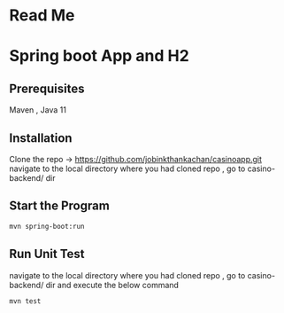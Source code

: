 # Read Me

# Spring boot App and H2

## Prerequisites

Maven , Java 11

## Installation

Clone the repo -> https://github.com/jobinkthankachan/casinoapp.git
navigate to the local directory where you had cloned repo , go to casino-backend/ dir

## Start the Program

```bash
mvn spring-boot:run
```

## Run Unit Test

navigate to the local directory where you had cloned repo , go to casino-backend/ dir and execute the below command

```bash
mvn test
```

